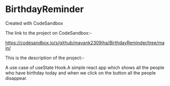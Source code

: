 # BirthdayReminder
Created with CodeSandbox

The link to the project on CodeSandbox:-

https://codesandbox.io/s/github/mayank2309jha/BirthdayReminder/tree/main/

This is the description of the project:-

A use case of useState Hook.A simple react app which shows all the people who have birthday today and when we click on the button all the people disappear.

